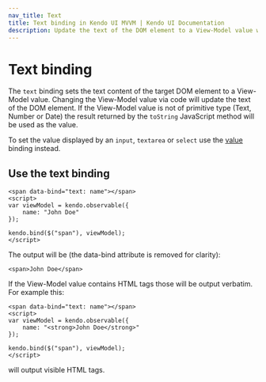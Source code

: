 ```yaml
---
nav_title: Text
title: Text binding in Kendo UI MVVM | Kendo UI Documentation
description: Update the text of the DOM element to a View-Model value with text binding in Kendo UI MVVM.
---
```


# Text binding

The `text` binding sets the text content of the target DOM element to a View-Model value. Changing the View-Model value via code will
update the text of the DOM element. If the View-Model value is not of primitive type (Text, Number or Date)
the result returned by the `toString` JavaScript method will be used as the value.

To set the value displayed by an `input`, `textarea` or `select`
use the [value](value) binding instead.

## Use the text binding

    <span data-bind="text: name"></span>
    <script>
    var viewModel = kendo.observable({
        name: "John Doe"
    });

    kendo.bind($("span"), viewModel);
    </script>


The output will be (the data-bind attribute is removed for clarity):

    <span>John Doe</span>


If the View-Model value contains HTML tags those will be output verbatim. For example this:


    <span data-bind="text: name"></span>
    <script>
    var viewModel = kendo.observable({
        name: "<strong>John Doe</strong>"
    });

    kendo.bind($("span"), viewModel);
    </script>


will output visible HTML tags.
